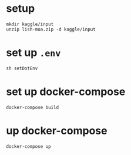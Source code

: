 # setup

```
mkdir kaggle/input
unzip lish-moa.zip -d kaggle/input
```

# set up ```.env```

```
sh setDotEnv
```

# set up docker-compose

```
docker-compose build
```

# up docker-compose

```
docker-compose up
```
